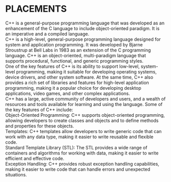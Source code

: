 # PLACEMENTS<br>
C++ is a general-purpose programming language that was developed as an enhancement of the C language to include object-oriented paradigm. It is an imperative and a compiled language. 
<br>
C++ is a high-level, general-purpose programming language designed for system and application programming. It was developed by Bjarne Stroustrup at Bell Labs in 1983 as an extension of the C programming language. C++ is an object-oriented, multi-paradigm language that supports procedural, functional, and generic programming styles.<br>
One of the key features of C++ is its ability to support low-level, system-level programming, making it suitable for developing operating systems, device drivers, and other system software. At the same time, C++ also provides a rich set of libraries and features for high-level application programming, making it a popular choice for developing desktop applications, video games, and other complex applications.<br>
C++ has a large, active community of developers and users, and a wealth of resources and tools available for learning and using the language. Some of the key features of C++ include:<br>
Object-Oriented Programming: C++ supports object-oriented programming, allowing developers to create classes and objects and to define methods and properties for these objects.<br>
Templates: C++ templates allow developers to write generic code that can work with any data type, making it easier to write reusable and flexible code.<br>
Standard Template Library (STL): The STL provides a wide range of containers and algorithms for working with data, making it easier to write efficient and effective code.<br>
Exception Handling: C++ provides robust exception handling capabilities, making it easier to write code that can handle errors and unexpected situations.<br>